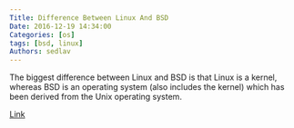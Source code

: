 ```yaml
---
Title: Difference Between Linux And BSD
Date: 2016-12-19 14:34:00
Categories: [os]
tags: [bsd, linux]
Authors: sedlav
---
```


The biggest difference between Linux and BSD is that Linux is a kernel, whereas BSD is an operating system (also includes the kernel) which has been derived from the Unix operating system.

[Link](https://fossbytes.com/difference-linux-bsd-open-source/)
